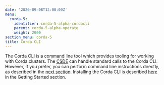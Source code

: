 ```yaml
---
date: '2020-09-08T12:00:00Z'
menu:
  corda-5:
    identifier: corda-5-alpha-cordacli
    parent: corda-5-alpha-operate
    weight: 2000
section_menu: corda-5
title: Corda CLI
---
```


<!--db-config - Ben
initial-config - Ben

network - charlie/yash

secret-config - Ben
topic-config - Ben
virtual-node - Me
-->
The Corda CLI is a command line tool which provides tooling for working with Corda clusters.
The [CSDE](../../getting-started/cordapp-standard-development-environment/csde.html) can handle standard calls to the Corda CLI.
However, if you prefer, you can perform command line instructions directly, as described in the [next section](commands.html).
Installing the Corda CLI is described [here](../../getting-started/installing-corda-cli.html) in the Getting Started section.
